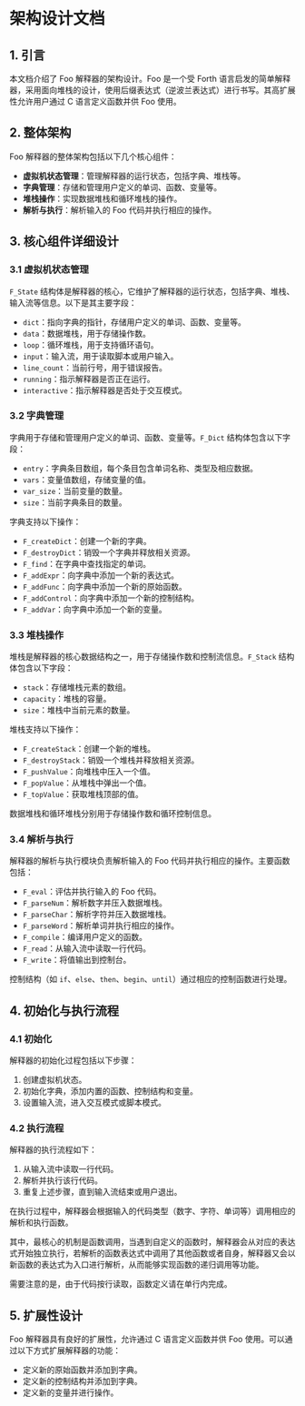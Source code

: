 # 架构设计文档

## 1. 引言

本文档介绍了 Foo 解释器的架构设计。Foo 是一个受 Forth 语言启发的简单解释器，采用面向堆栈的设计，使用后缀表达式（逆波兰表达式）进行书写。其高扩展性允许用户通过 C 语言定义函数并供 Foo 使用。

## 2. 整体架构

Foo 解释器的整体架构包括以下几个核心组件：

- **虚拟机状态管理**：管理解释器的运行状态，包括字典、堆栈等。
- **字典管理**：存储和管理用户定义的单词、函数、变量等。
- **堆栈操作**：实现数据堆栈和循环堆栈的操作。
- **解析与执行**：解析输入的 Foo 代码并执行相应的操作。

## 3. 核心组件详细设计

### 3.1 虚拟机状态管理

`F_State` 结构体是解释器的核心，它维护了解释器的运行状态，包括字典、堆栈、输入流等信息。以下是其主要字段：

- `dict`：指向字典的指针，存储用户定义的单词、函数、变量等。
- `data`：数据堆栈，用于存储操作数。
- `loop`：循环堆栈，用于支持循环语句。
- `input`：输入流，用于读取脚本或用户输入。
- `line_count`：当前行号，用于错误报告。
- `running`：指示解释器是否正在运行。
- `interactive`：指示解释器是否处于交互模式。

### 3.2 字典管理

字典用于存储和管理用户定义的单词、函数、变量等。`F_Dict` 结构体包含以下字段：

- `entry`：字典条目数组，每个条目包含单词名称、类型及相应数据。
- `vars`：变量值数组，存储变量的值。
- `var_size`：当前变量的数量。
- `size`：当前字典条目的数量。

字典支持以下操作：

- `F_createDict`：创建一个新的字典。
- `F_destroyDict`：销毁一个字典并释放相关资源。
- `F_find`：在字典中查找指定的单词。
- `F_addExpr`：向字典中添加一个新的表达式。
- `F_addFunc`：向字典中添加一个新的原始函数。
- `F_addControl`：向字典中添加一个新的控制结构。
- `F_addVar`：向字典中添加一个新的变量。

### 3.3 堆栈操作

堆栈是解释器的核心数据结构之一，用于存储操作数和控制流信息。`F_Stack` 结构体包含以下字段：

- `stack`：存储堆栈元素的数组。
- `capacity`：堆栈的容量。
- `size`：堆栈中当前元素的数量。

堆栈支持以下操作：

- `F_createStack`：创建一个新的堆栈。
- `F_destroyStack`：销毁一个堆栈并释放相关资源。
- `F_pushValue`：向堆栈中压入一个值。
- `F_popValue`：从堆栈中弹出一个值。
- `F_topValue`：获取堆栈顶部的值。

数据堆栈和循环堆栈分别用于存储操作数和循环控制信息。

### 3.4 解析与执行

解释器的解析与执行模块负责解析输入的 Foo 代码并执行相应的操作。主要函数包括：

- `F_eval`：评估并执行输入的 Foo 代码。
- `F_parseNum`：解析数字并压入数据堆栈。
- `F_parseChar`：解析字符并压入数据堆栈。
- `F_parseWord`：解析单词并执行相应的操作。
- `F_compile`：编译用户定义的函数。
- `F_read`：从输入流中读取一行代码。
- `F_write`：将值输出到控制台。

控制结构（如 `if`、`else`、`then`、`begin`、`until`）通过相应的控制函数进行处理。

## 4. 初始化与执行流程

### 4.1 初始化

解释器的初始化过程包括以下步骤：

1. 创建虚拟机状态。
2. 初始化字典，添加内置的函数、控制结构和变量。
3. 设置输入流，进入交互模式或脚本模式。

### 4.2 执行流程

解释器的执行流程如下：

1. 从输入流中读取一行代码。
2. 解析并执行该行代码。
3. 重复上述步骤，直到输入流结束或用户退出。

在执行过程中，解释器会根据输入的代码类型（数字、字符、单词等）调用相应的解析和执行函数。

其中，最核心的机制是函数调用，当遇到自定义的函数时，解释器会从对应的表达式开始独立执行，若解析的函数表达式中调用了其他函数或者自身，解释器又会以新函数的表达式为入口进行解析，从而能够实现函数的递归调用等功能。

需要注意的是，由于代码按行读取，函数定义请在单行内完成。

## 5. 扩展性设计

Foo 解释器具有良好的扩展性，允许通过 C 语言定义函数并供 Foo 使用。可以通过以下方式扩展解释器的功能：

- 定义新的原始函数并添加到字典。
- 定义新的控制结构并添加到字典。
- 定义新的变量并进行操作。